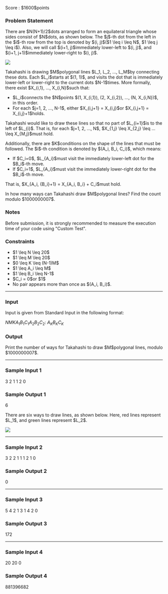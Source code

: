 
<div>

<span>

<span>

<p>
Score : $1600$points
</p>

<div>

<section>

### **Problem Statement**

<p>
There are $N(N+1)/2$dots arranged to form an equilateral triangle whose sides consist of $N$dots, as shown below.
The $j$-th dot from the left in the $i$-th row from the top is denoted by $(i, j)$($1 \leq i \leq N$, $1 \leq j \leq i$).
Also, we will call $(i+1, j)$immediately lower-left to $(i, j)$, and $(i+1, j+1)$immediately lower-right to $(i, j)$.
</p>

<p>

<img src="https://atcoder.jp/img/agc017/8d354fb1a389a0aa5b64ba93f6ca7801.png">

</img>

</p>

<p>
Takahashi is drawing $M$polygonal lines $L_1, L_2, ..., L_M$by connecting these dots.
Each $L_i$starts at $(1, 1)$, and visits the dot that is immediately lower-left or lower-right to the current dots $N-1$times.
More formally, there exist $X_{i,1}, ..., X_{i,N}$such that:
</p>

<ul>

<li>
$L_i$connects the $N$points $(1, X_{i,1}), (2, X_{i,2}), ..., (N, X_{i,N})$, in this order.
</li>

<li>
For each $j=1, 2, ..., N-1$, either $X_{i,j+1} = X_{i,j}$or $X_{i,j+1} = X_{i,j}+1$holds.
</li>

</ul>

<p>
Takahashi would like to draw these lines so that no part of $L_{i+1}$is to the left of $L_{i}$.
That is, for each $j=1, 2, ..., N$, $X_{1,j} \leq X_{2,j} \leq ... \leq X_{M,j}$must hold.
</p>

<p>
Additionally, there are $K$conditions on the shape of the lines that must be followed.
The $i$-th condition is denoted by $(A_i, B_i, C_i)$, which means:
</p>

<ul>

<li>
If $C_i=0$, $L_{A_i}$must visit the immediately lower-left dot for the $B_i$-th move.
</li>

<li>
If $C_i=1$, $L_{A_i}$must visit the immediately lower-right dot for the $B_i$-th move.
</li>

</ul>

<p>
That is, $X_{A_i, {B_i}+1} = X_{A_i, B_i} + C_i$must hold.
</p>

<p>
In how many ways can Takahashi draw $M$polygonal lines? Find the count modulo $1000000007$.
</p>

</section>

</div>

<div>

<section>

### **Notes**

<p>
Before submission, it is strongly recommended to measure the execution time of your code using "Custom Test".
</p>

</section>

</div>

<div>

<section>

### **Constraints**

<ul>

<li>
$1 \leq N \leq 20$
</li>

<li>
$1 \leq M \leq 20$
</li>

<li>
$0 \leq K \leq (N-1)M$
</li>

<li>
$1 \leq A_i \leq M$
</li>

<li>
$1 \leq B_i \leq N-1$
</li>

<li>
$C_i = 0$or $1$
</li>

<li>
No pair appears more than once as $(A_i, B_i)$.
</li>

</ul>

</section>

</div>

---

<div>

<div>

<section>

### **Input**

<p>
Input is given from Standard Input in the following format:
</p>

<div>

$N$$M$$K$$A_1$$B_1$$C_1$$A_2$$B_2$$C_2$:
$A_K$$B_K$$C_K$
</div>

</section>

</div>

<div>

<section>

### **Output**

<p>
Print the number of ways for Takahashi to draw $M$polygonal lines, modulo $1000000007$.
</p>

</section>

</div>

</div>

---

<div>

<section>

### **Sample Input 1**

<div>

3 2 1
1 2 0

</div>

</section>

</div>

<div>

<section>

### **Sample Output 1**

<div>

6

</div>

<p>
There are six ways to draw lines, as shown below. Here, red lines represent $L_1$, and green lines represent $L_2$.
</p>

<p>

<img src="https://atcoder.jp/img/agc017/75921b6e5a59ab17b4c07ada848b9f14.png">

</img>

</p>

</section>

</div>

---

<div>

<section>

### **Sample Input 2**

<div>

3 2 2
1 1 1
2 1 0

</div>

</section>

</div>

<div>

<section>

### **Sample Output 2**

<div>

0

</div>

</section>

</div>

---

<div>

<section>

### **Sample Input 3**

<div>

5 4 2
1 3 1
4 2 0

</div>

</section>

</div>

<div>

<section>

### **Sample Output 3**

<div>

172

</div>

</section>

</div>

---

<div>

<section>

### **Sample Input 4**

<div>

20 20 0

</div>

</section>

</div>

<div>

<section>

### **Sample Output 4**

<div>

881396682

</div>

</section>

</div>

</span>

</span>

</div>
